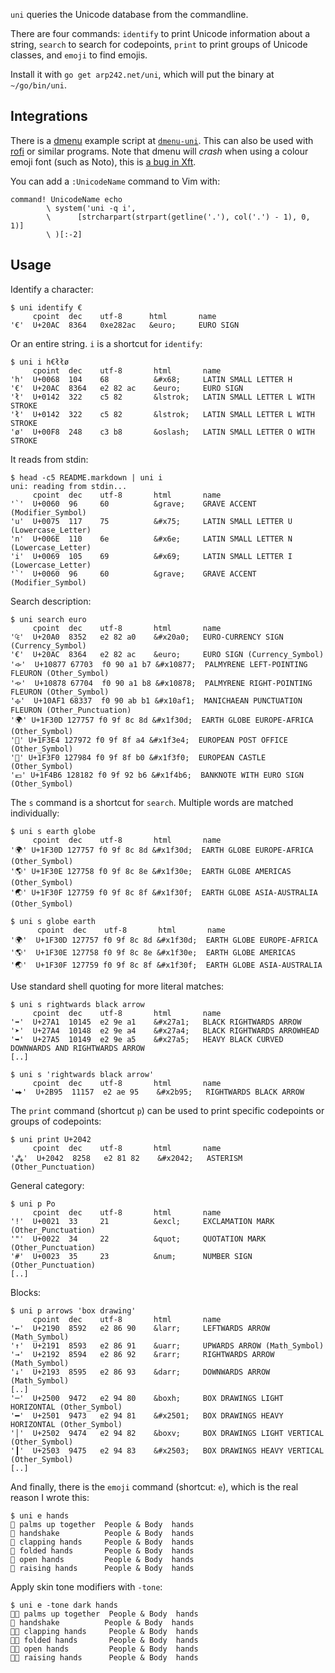 `uni` queries the Unicode database from the commandline.

There are four commands: `identify` to print Unicode information about a string,
`search` to search for codepoints, `print` to print groups of Unicode classes,
and `emoji` to find emojis.

Install it with `go get arp242.net/uni`, which will put the binary at
`~/go/bin/uni`.

Integrations
------------

There is a [dmenu][dmenu] example script at [`dmenu-uni`](dmenu-uni). This can
also be used with [rofi][rofi] or similar programs. Note that dmenu will *crash*
when using a colour emoji font (such as Noto), this is [a bug in Xft][xft].

You can add a `:UnicodeName` command to Vim with:

    command! UnicodeName echo
            \ system('uni -q i',
            \      [strcharpart(strpart(getline('.'), col('.') - 1), 0, 1)]
            \ )[:-2]

[dmenu]: http://tools.suckless.org/dmenu
[rofi]: https://github.com/davatorium/rofi
[xft]: https://bugs.freedesktop.org/show_bug.cgi?id=107534

Usage
-----

Identify a character:

    $ uni identify €
         cpoint  dec    utf-8      html       name
    '€'  U+20AC  8364   0xe282ac   &euro;     EURO SIGN

Or an entire string. `i` is a shortcut for `identify`:

    $ uni i h€łłø
         cpoint  dec    utf-8       html       name
    'h'  U+0068  104    68          &#x68;     LATIN SMALL LETTER H
    '€'  U+20AC  8364   e2 82 ac    &euro;     EURO SIGN
    'ł'  U+0142  322    c5 82       &lstrok;   LATIN SMALL LETTER L WITH STROKE
    'ł'  U+0142  322    c5 82       &lstrok;   LATIN SMALL LETTER L WITH STROKE
    'ø'  U+00F8  248    c3 b8       &oslash;   LATIN SMALL LETTER O WITH STROKE

It reads from stdin:

    $ head -c5 README.markdown | uni i
    uni: reading from stdin...
         cpoint  dec    utf-8       html       name
    '`'  U+0060  96     60          &grave;    GRAVE ACCENT (Modifier_Symbol)
    'u'  U+0075  117    75          &#x75;     LATIN SMALL LETTER U (Lowercase_Letter)
    'n'  U+006E  110    6e          &#x6e;     LATIN SMALL LETTER N (Lowercase_Letter)
    'i'  U+0069  105    69          &#x69;     LATIN SMALL LETTER I (Lowercase_Letter)
    '`'  U+0060  96     60          &grave;    GRAVE ACCENT (Modifier_Symbol)

Search description:

    $ uni search euro
         cpoint  dec    utf-8       html       name
    '₠'  U+20A0  8352   e2 82 a0    &#x20a0;   EURO-CURRENCY SIGN (Currency_Symbol)
    '€'  U+20AC  8364   e2 82 ac    &euro;     EURO SIGN (Currency_Symbol)
    '𐡷'  U+10877 67703  f0 90 a1 b7 &#x10877;  PALMYRENE LEFT-POINTING FLEURON (Other_Symbol)
    '𐡸'  U+10878 67704  f0 90 a1 b8 &#x10878;  PALMYRENE RIGHT-POINTING FLEURON (Other_Symbol)
    '𐫱'  U+10AF1 68337  f0 90 ab b1 &#x10af1;  MANICHAEAN PUNCTUATION FLEURON (Other_Punctuation)
    '🌍' U+1F30D 127757 f0 9f 8c 8d &#x1f30d;  EARTH GLOBE EUROPE-AFRICA (Other_Symbol)
    '🏤' U+1F3E4 127972 f0 9f 8f a4 &#x1f3e4;  EUROPEAN POST OFFICE (Other_Symbol)
    '🏰' U+1F3F0 127984 f0 9f 8f b0 &#x1f3f0;  EUROPEAN CASTLE (Other_Symbol)
    '💶' U+1F4B6 128182 f0 9f 92 b6 &#x1f4b6;  BANKNOTE WITH EURO SIGN (Other_Symbol)

The `s` command is a shortcut for `search`. Multiple words are matched
individually:

    $ uni s earth globe
         cpoint  dec    utf-8       html       name
    '🌍' U+1F30D 127757 f0 9f 8c 8d &#x1f30d;  EARTH GLOBE EUROPE-AFRICA (Other_Symbol)
    '🌎' U+1F30E 127758 f0 9f 8c 8e &#x1f30e;  EARTH GLOBE AMERICAS (Other_Symbol)
    '🌏' U+1F30F 127759 f0 9f 8c 8f &#x1f30f;  EARTH GLOBE ASIA-AUSTRALIA (Other_Symbol)

    $ uni s globe earth
          cpoint  dec    utf-8       html       name
    '🌍'  U+1F30D 127757 f0 9f 8c 8d &#x1f30d;  EARTH GLOBE EUROPE-AFRICA
    '🌎'  U+1F30E 127758 f0 9f 8c 8e &#x1f30e;  EARTH GLOBE AMERICAS
    '🌏'  U+1F30F 127759 f0 9f 8c 8f &#x1f30f;  EARTH GLOBE ASIA-AUSTRALIA

Use standard shell quoting for more literal matches:

    $ uni s rightwards black arrow
         cpoint  dec    utf-8       html       name
    '➡'  U+27A1  10145  e2 9e a1    &#x27a1;   BLACK RIGHTWARDS ARROW
    '➤'  U+27A4  10148  e2 9e a4    &#x27a4;   BLACK RIGHTWARDS ARROWHEAD
    '➥'  U+27A5  10149  e2 9e a5    &#x27a5;   HEAVY BLACK CURVED DOWNWARDS AND RIGHTWARDS ARROW
    [..]

    $ uni s 'rightwards black arrow'
         cpoint  dec    utf-8       html       name
    '⮕'  U+2B95  11157  e2 ae 95    &#x2b95;   RIGHTWARDS BLACK ARROW

The `print` command (shortcut `p`) can be used to print specific codepoints or
groups of codepoints:

    $ uni print U+2042
         cpoint  dec    utf-8       html       name
    '⁂'  U+2042  8258   e2 81 82    &#x2042;   ASTERISM (Other_Punctuation)

General category:

    $ uni p Po
         cpoint  dec    utf-8       html       name
    '!'  U+0021  33     21          &excl;     EXCLAMATION MARK (Other_Punctuation)
    '"'  U+0022  34     22          &quot;     QUOTATION MARK (Other_Punctuation)
    '#'  U+0023  35     23          &num;      NUMBER SIGN (Other_Punctuation)
    [..]

Blocks:

    $ uni p arrows 'box drawing'
         cpoint  dec    utf-8       html       name
    '←'  U+2190  8592   e2 86 90    &larr;     LEFTWARDS ARROW (Math_Symbol)
    '↑'  U+2191  8593   e2 86 91    &uarr;     UPWARDS ARROW (Math_Symbol)
    '→'  U+2192  8594   e2 86 92    &rarr;     RIGHTWARDS ARROW (Math_Symbol)
    '↓'  U+2193  8595   e2 86 93    &darr;     DOWNWARDS ARROW (Math_Symbol)
    [..]
    '─'  U+2500  9472   e2 94 80    &boxh;     BOX DRAWINGS LIGHT HORIZONTAL (Other_Symbol)
    '━'  U+2501  9473   e2 94 81    &#x2501;   BOX DRAWINGS HEAVY HORIZONTAL (Other_Symbol)
    '│'  U+2502  9474   e2 94 82    &boxv;     BOX DRAWINGS LIGHT VERTICAL (Other_Symbol)
    '┃'  U+2503  9475   e2 94 83    &#x2503;   BOX DRAWINGS HEAVY VERTICAL (Other_Symbol)
    [..]

And finally, there is the `emoji` command (shortcut: `e`), which is the real
reason I wrote this:

    $ uni e hands
    🤲 palms up together  People & Body  hands
    🤝 handshake          People & Body  hands
    👏 clapping hands     People & Body  hands
    🙏 folded hands       People & Body  hands
    👐 open hands         People & Body  hands
    🙌 raising hands      People & Body  hands

Apply skin tone modifiers with `-tone`:

    $ uni e -tone dark hands
    🤲🏿 palms up together  People & Body  hands
    🤝 handshake          People & Body  hands
    👏🏿 clapping hands     People & Body  hands
    🙏🏿 folded hands       People & Body  hands
    👐🏿 open hands         People & Body  hands
    🙌🏿 raising hands      People & Body  hands
